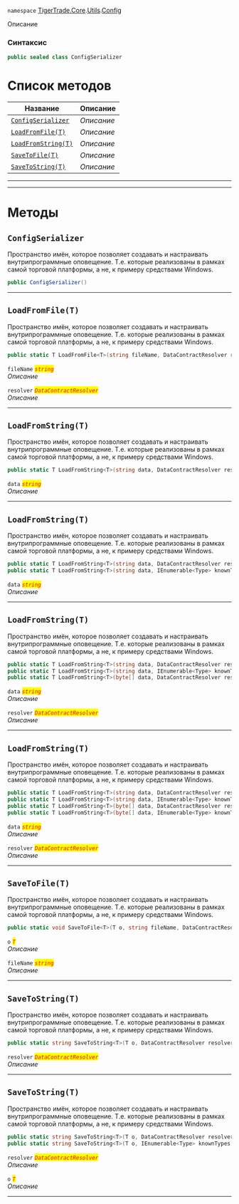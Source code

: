
`namespace` [TigerTrade.Core](../../../TigerTrade.Core.md).[Utils](../../../TigerTrade.Core/Utils.md).[Config](../../../TigerTrade.Core/Utils/Config.md)


Описание

### Синтаксис
```csharp
public sealed class ConfigSerializer
```


# Список методов
| Название | Описание |
| --- | --- |
| [`ConfigSerializer`](#method-configserializer) | *Описание* |
| [`LoadFromFile(T)`](#method-loadfromfile(t)) | *Описание* |
| [`LoadFromString(T)`](#method-loadfromstring(t)) | *Описание* |
| [`SaveToFile(T)`](#method-savetofile(t)) | *Описание* |
| [`SaveToString(T)`](#method-savetostring(t)) | *Описание* |





***  
***  
# Методы

## `ConfigSerializer`<a href="method-configserializer" id="method-configserializer"></a>
Пространство имён, которое позволяет создавать и настраивать внутрипрограммные оповещение. Т.е. которые реализованы в рамках самой торговой платформы, а не, к примеру средствами Windows.

```csharp
public ConfigSerializer()
```

***  

## `LoadFromFile(T)`<a href="method-loadfromfile(t)" id="method-loadfromfile(t)"></a>
Пространство имён, которое позволяет создавать и настраивать внутрипрограммные оповещение. Т.е. которые реализованы в рамках самой торговой платформы, а не, к примеру средствами Windows.

```csharp
public static T LoadFromFile<T>(string fileName, DataContractResolver resolver = null)
```

`fileName` <mark style="color:red;">*`string`*</mark>  
 *Описание*  

`resolver` <mark style="color:red;">*`DataContractResolver`*</mark>  
 *Описание*  


***  

## `LoadFromString(T)`<a href="method-loadfromstring(t)" id="method-loadfromstring(t)"></a>
Пространство имён, которое позволяет создавать и настраивать внутрипрограммные оповещение. Т.е. которые реализованы в рамках самой торговой платформы, а не, к примеру средствами Windows.

```csharp
public static T LoadFromString<T>(string data, DataContractResolver resolver = null)
```
`data` <mark style="color:red;">*`string`*</mark>  
 *Описание*  


***  

## `LoadFromString(T)`<a href="method-loadfromstring(t)" id="method-loadfromstring(t)"></a>
Пространство имён, которое позволяет создавать и настраивать внутрипрограммные оповещение. Т.е. которые реализованы в рамках самой торговой платформы, а не, к примеру средствами Windows.

```csharp
public static T LoadFromString<T>(string data, DataContractResolver resolver = null)
public static T LoadFromString<T>(string data, IEnumerable<Type> knownTypes)
```
`data` <mark style="color:red;">*`string`*</mark>  
 *Описание*  


***  

## `LoadFromString(T)`<a href="method-loadfromstring(t)" id="method-loadfromstring(t)"></a>
Пространство имён, которое позволяет создавать и настраивать внутрипрограммные оповещение. Т.е. которые реализованы в рамках самой торговой платформы, а не, к примеру средствами Windows.

```csharp
public static T LoadFromString<T>(string data, DataContractResolver resolver = null)
public static T LoadFromString<T>(string data, IEnumerable<Type> knownTypes)
public static T LoadFromString<T>(byte[] data, DataContractResolver resolver = null)
```
`data` <mark style="color:red;">*`string`*</mark>  
 *Описание*  

`resolver` <mark style="color:red;">*`DataContractResolver`*</mark>  
 *Описание*  


***  

## `LoadFromString(T)`<a href="method-loadfromstring(t)" id="method-loadfromstring(t)"></a>
Пространство имён, которое позволяет создавать и настраивать внутрипрограммные оповещение. Т.е. которые реализованы в рамках самой торговой платформы, а не, к примеру средствами Windows.

```csharp
public static T LoadFromString<T>(string data, DataContractResolver resolver = null)
public static T LoadFromString<T>(string data, IEnumerable<Type> knownTypes)
public static T LoadFromString<T>(byte[] data, DataContractResolver resolver = null)
public static T LoadFromString<T>(byte[] data, IEnumerable<Type> knownTypes)
```
`data` <mark style="color:red;">*`string`*</mark>  
 *Описание*  

`resolver` <mark style="color:red;">*`DataContractResolver`*</mark>  
 *Описание*  


***  

## `SaveToFile(T)`<a href="method-savetofile(t)" id="method-savetofile(t)"></a>
Пространство имён, которое позволяет создавать и настраивать внутрипрограммные оповещение. Т.е. которые реализованы в рамках самой торговой платформы, а не, к примеру средствами Windows.

```csharp
public static void SaveToFile<T>(T o, string fileName, DataContractResolver resolver = null)
```
`o` <mark style="color:red;">*`T`*</mark>  
 *Описание*  

`fileName` <mark style="color:red;">*`string`*</mark>  
 *Описание*  


***  

## `SaveToString(T)`<a href="method-savetostring(t)" id="method-savetostring(t)"></a>
Пространство имён, которое позволяет создавать и настраивать внутрипрограммные оповещение. Т.е. которые реализованы в рамках самой торговой платформы, а не, к примеру средствами Windows.

```csharp
public static string SaveToString<T>(T o, DataContractResolver resolver = null)
```
`resolver` <mark style="color:red;">*`DataContractResolver`*</mark>  
 *Описание*  


***  

## `SaveToString(T)`<a href="method-savetostring(t)" id="method-savetostring(t)"></a>
Пространство имён, которое позволяет создавать и настраивать внутрипрограммные оповещение. Т.е. которые реализованы в рамках самой торговой платформы, а не, к примеру средствами Windows.

```csharp
public static string SaveToString<T>(T o, DataContractResolver resolver = null)
public static string SaveToString<T>(T o, IEnumerable<Type> knownTypes)
```
`resolver` <mark style="color:red;">*`DataContractResolver`*</mark>  
 *Описание*  

`o` <mark style="color:red;">*`T`*</mark>  
 *Описание*  


***  

